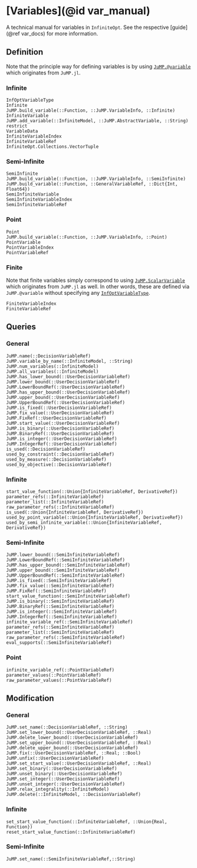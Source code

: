# [Variables](@id var_manual)
A technical manual for variables in `InfiniteOpt`. See the respective 
[guide](@ref var_docs) for more information.


## Definition
Note that the principle way for defining variables is by using 
[`JuMP.@variable`](https://jump.dev/JuMP.jl/v0.21.8/reference/variables/#JuMP.@variable) 
which originates from `JuMP.jl`.

### Infinite
```@docs
InfOptVariableType
Infinite
JuMP.build_variable(::Function, ::JuMP.VariableInfo, ::Infinite)
InfiniteVariable
JuMP.add_variable(::InfiniteModel, ::JuMP.AbstractVariable, ::String)
restrict
VariableData
InfiniteVariableIndex
InfiniteVariableRef
InfiniteOpt.Collections.VectorTuple
```

### Semi-Infinite
```@docs
SemiInfinite
JuMP.build_variable(::Function, ::JuMP.VariableInfo, ::SemiInfinite)
JuMP.build_variable(::Function, ::GeneralVariableRef, ::Dict{Int, Float64})
SemiInfiniteVariable
SemiInfiniteVariableIndex
SemiInfiniteVariableRef
```

### Point
```@docs
Point
JuMP.build_variable(::Function, ::JuMP.VariableInfo, ::Point)
PointVariable
PointVariableIndex
PointVariableRef
```

### Finite 
Note that finite variables simply correspond to using 
[`JuMP.ScalarVariable`](https://jump.dev/JuMP.jl/v0.21.8/reference/extensions/#JuMP.ScalarVariable) 
which originates from `JuMP.jl` as well. In other words, these are defined via 
`JuMP.@variable` without specifying any [`InfOptVariableType`](@ref).
```@docs
FiniteVariableIndex
FiniteVariableRef
```

## Queries
### General
```@docs
JuMP.name(::DecisionVariableRef)
JuMP.variable_by_name(::InfiniteModel, ::String)
JuMP.num_variables(::InfiniteModel)
JuMP.all_variables(::InfiniteModel)
JuMP.has_lower_bound(::UserDecisionVariableRef)
JuMP.lower_bound(::UserDecisionVariableRef)
JuMP.LowerBoundRef(::UserDecisionVariableRef)
JuMP.has_upper_bound(::UserDecisionVariableRef)
JuMP.upper_bound(::UserDecisionVariableRef)
JuMP.UpperBoundRef(::UserDecisionVariableRef)
JuMP.is_fixed(::UserDecisionVariableRef)
JuMP.fix_value(::UserDecisionVariableRef)
JuMP.FixRef(::UserDecisionVariableRef)
JuMP.start_value(::UserDecisionVariableRef)
JuMP.is_binary(::UserDecisionVariableRef)
JuMP.BinaryRef(::UserDecisionVariableRef)
JuMP.is_integer(::UserDecisionVariableRef)
JuMP.IntegerRef(::UserDecisionVariableRef)
is_used(::DecisionVariableRef)
used_by_constraint(::DecisionVariableRef)
used_by_measure(::DecisionVariableRef)
used_by_objective(::DecisionVariableRef)
```

### Infinite
```@docs
start_value_function(::Union{InfiniteVariableRef, DerivativeRef})
parameter_refs(::InfiniteVariableRef)
parameter_list(::InfiniteVariableRef)
raw_parameter_refs(::InfiniteVariableRef)
is_used(::Union{InfiniteVariableRef, DerivativeRef})
used_by_point_variable(::Union{InfiniteVariableRef, DerivativeRef})
used_by_semi_infinite_variable(::Union{InfiniteVariableRef, DerivativeRef})
```

### Semi-Infinite
```@docs
JuMP.lower_bound(::SemiInfiniteVariableRef)
JuMP.LowerBoundRef(::SemiInfiniteVariableRef)
JuMP.has_upper_bound(::SemiInfiniteVariableRef)
JuMP.upper_bound(::SemiInfiniteVariableRef)
JuMP.UpperBoundRef(::SemiInfiniteVariableRef)
JuMP.is_fixed(::SemiInfiniteVariableRef)
JuMP.fix_value(::SemiInfiniteVariableRef)
JuMP.FixRef(::SemiInfiniteVariableRef)
start_value_function(::SemiInfiniteVariableRef)
JuMP.is_binary(::SemiInfiniteVariableRef)
JuMP.BinaryRef(::SemiInfiniteVariableRef)
JuMP.is_integer(::SemiInfiniteVariableRef)
JuMP.IntegerRef(::SemiInfiniteVariableRef)
infinite_variable_ref(::SemiInfiniteVariableRef)
parameter_refs(::SemiInfiniteVariableRef)
parameter_list(::SemiInfiniteVariableRef)
raw_parameter_refs(::SemiInfiniteVariableRef)
eval_supports(::SemiInfiniteVariableRef)
```

### Point
```@docs
infinite_variable_ref(::PointVariableRef)
parameter_values(::PointVariableRef)
raw_parameter_values(::PointVariableRef)
```

## Modification
### General
```@docs
JuMP.set_name(::DecisionVariableRef, ::String)
JuMP.set_lower_bound(::UserDecisionVariableRef, ::Real)
JuMP.delete_lower_bound(::UserDecisionVariableRef)
JuMP.set_upper_bound(::UserDecisionVariableRef, ::Real)
JuMP.delete_upper_bound(::UserDecisionVariableRef)
JuMP.fix(::UserDecisionVariableRef, ::Real; ::Bool)
JuMP.unfix(::UserDecisionVariableRef)
JuMP.set_start_value(::UserDecisionVariableRef, ::Real)
JuMP.set_binary(::UserDecisionVariableRef)
JuMP.unset_binary(::UserDecisionVariableRef)
JuMP.set_integer(::UserDecisionVariableRef)
JuMP.unset_integer(::UserDecisionVariableRef)
JuMP.relax_integrality(::InfiniteModel)
JuMP.delete(::InfiniteModel, ::DecisionVariableRef)
```

### Infinite
```@docs
set_start_value_function(::InfiniteVariableRef, ::Union{Real, Function})
reset_start_value_function(::InfiniteVariableRef)
```

### Semi-Infinite
```@docs
JuMP.set_name(::SemiInfiniteVariableRef,::String)
```
